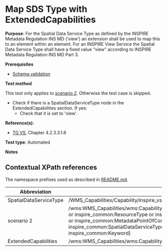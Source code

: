 # Map SDS Type with ExtendedCapabilities

**Purpose**: For the Spatial Data Service Type as defined by the INSPIRE Metadata Regulation INS MD (‘view’) an extension shall be used to map this to an element within an element. For an INSPIRE View Service the Spatial Data Service Type shall have a fixed value “view” according to INSPIRE Metadata Regulation INS MD Part 3.

**Prerequisites**

* [Schema validation](http://inspire.ec.europa.eu/id/ats/view-service/3.11/iso-19128/schema-validation)

**Test method**

This test only applies to [scenario 2](#scenario-2). Otherwise the test case is skipped.

* Check if there is a SpatialDataServiceType node in the ExtendedCapabilities section. If yes:
  * Check that it is set to 'view'.

**Reference(s)**: 
* [TG VS](http://inspire.ec.europa.eu/id/ats/view-service/3.11/iso-19128/README#ref_TG_VS), Chapter 4.2.3.3.1.6

**Test type**: Automated

**Notes**

## Contextual XPath references

The namespace prefixes used as described in [README.md](http://inspire.ec.europa.eu/id/ats/view-service/3.11/iso-19128/README#namespaces).

Abbreviation                                               |  XPath expression
---------------------------------------------------------- | -------------------------------------------------------------------------
SpatialDataServiceType <a name="SpatialDataServiceType"></a>   | /WMS_Capabilities/Capability/inspire_vs:ExtendedCapabilities/inspire_common:SpatialDataServiceType
scenario 2 <a name="scenario-2"/> | /wms:WMS_Capabilities/wms:Capability/inspire_vs:ExtendedCapabilities[inspire_common:ResourceLocator or inspire_common:ResourceType or inspire_common:TemporalReference or inspire_common:Conformity or inspire_common:MetadataPointOfContact or inspire_common:MetadataDate or inspire_common:SpatialDataServiceType or inspire_common:MandatoryKeyword or inspire_common:Keyword]
ExtendedCapabilities <a name="ExtendedCapabilities"></a> | /wms:WMS_Capabilities/wms:Capability/inspire_vs:ExtendedCapabilities
